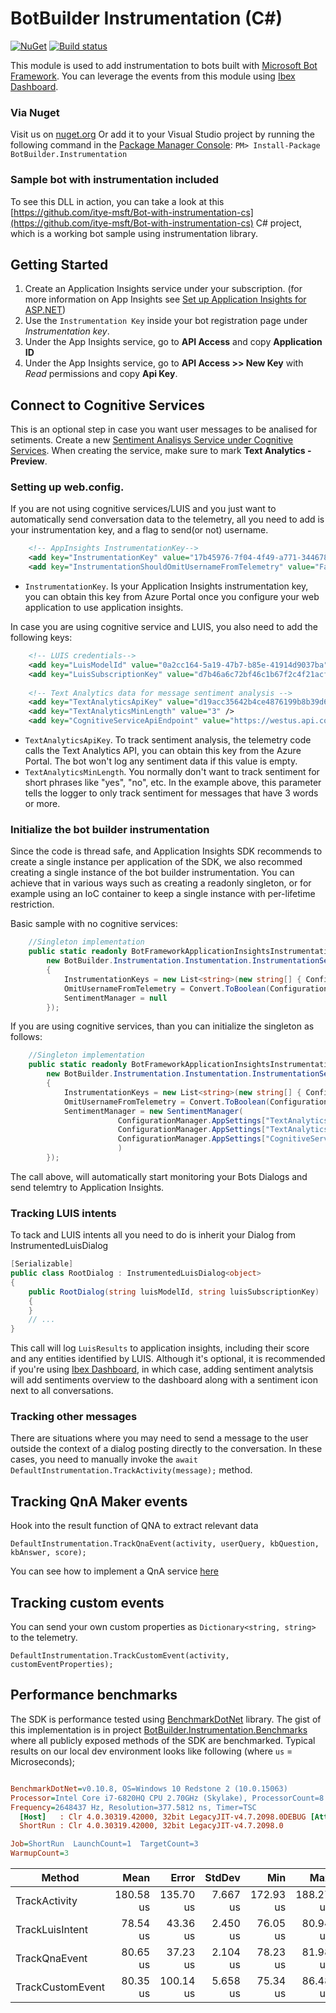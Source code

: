 # BotBuilder Instrumentation (C#)

[![NuGet](https://img.shields.io/nuget/v/BotBuilder.Instrumentation.svg)](https://www.nuget.org/packages/BotBuilder.Instrumentation) [![Build status](https://ci.appveyor.com/api/projects/status/dguorsl5dwrygt2k/branch/master?svg=true)](https://ci.appveyor.com/project/syedhassaanahmed/botbuilder-instrumentation-cs/branch/master)

This module is used to add instrumentation to bots built with [Microsoft Bot Framework](https://dev.botframework.com/). 
You can leverage the events from this module using [Ibex Dashboard](https://github.com/CatalystCode/ibex-dashboard).

### Via Nuget
Visit us on [nuget.org](https://www.nuget.org/packages/BotBuilder.Instrumentation/)
Or add it to your Visual Studio project by running the following command in the [Package Manager Console](https://docs.nuget.org/docs/start-here/using-the-package-manager-console): 
`PM> Install-Package BotBuilder.Instrumentation`

### Sample bot with instrumentation included
To see this DLL in action, you can take a look at this [https://github.com/itye-msft/Bot-with-instrumentation-cs](https://github.com/itye-msft/Bot-with-instrumentation-cs) C# project, which is a working bot sample using instrumentation library.

## Getting Started

1. Create an Application Insights service under your subscription. (for more information on App Insights see [Set up Application Insights for ASP.NET](https://docs.microsoft.com/en-us/azure/application-insights/app-insights-asp-net))
2. Use the `Instrumentation Key` inside your bot registration page under _Instrumentation key_.
3. Under the App Insights service, go to **API Access** and copy **Application ID**
4. Under the App Insights service, go to **API Access >> New Key** with _Read_ permissions and copy **Api Key**.

## Connect to Cognitive Services
This is an optional step in case you want user messages to be analised for setiments.
Create a new [Sentiment Analisys Service under Cognitive Services](https://www.microsoft.com/cognitive-services/en-us/text-analytics-api).
When creating the service, make sure to mark **Text Analytics - Preview**.

### Setting up web.config.
If you are not using cognitive services/LUIS and you just want to automatically send conversation data to the telemetry, all you need to add is your instrumentation key, and a flag to send(or not) username.
```xml
    <!-- AppInsights InstrumentationKey-->
    <add key="InstrumentationKey" value="17b45976-7f04-4f49-a771-3446788959e0" />
    <add key="InstrumentationShouldOmitUsernameFromTelemetry" value="False"/>
```
* `InstrumentationKey`. Is your Application Insights instrumentation key, you can obtain this key from Azure Portal once you configure your web application to use application insights.

In case you are using cognitive service and LUIS, you also need to add the following keys:
```xml
    <!-- LUIS credentials-->
    <add key="LuisModelId" value="0a2cc164-5a19-47b7-b85e-41914d9037ba" />
    <add key="LuisSubscriptionKey" value="d7b46a6c72bf46c1b67f2c4f21acf960" />
    
    <!-- Text Analytics data for message sentiment analysis -->
    <add key="TextAnalyticsApiKey" value="d19acc35642b4ce4876199b8b39d6ba3" />
    <add key="TextAnalyticsMinLength" value="3" />
    <add key="CognitiveServiceApiEndpoint" value="https://westus.api.cognitive.microsoft.com/"/>
```
* `TextAnalyticsApiKey`. To track sentiment analysis, the telemetry code calls the Text Analytics API, you can obtain this key from the Azure Portal. The bot won't log any sentiment data if this value is empty.
* `TextAnalyticsMinLength`. You normally don't want to track sentiment for short phrases like "yes", "no", etc. In the example above, this parameter tells the logger to only track sentiment for messages that have 3 words or more. 

### Initialize the bot builder instrumentation
Since the code is thread safe, and Application Insights SDK recommends to create a single instance per application of the SDK,
we also recommed creating a single instance of the bot builder instrumentation.
You can achieve that in various ways such as creating a readonly singleton,
or for example using an IoC container to keep a single instance with per-lifetime restriction.

Basic sample with no cognitive services:
```cs
	//Singleton implementation 
    public static readonly BotFrameworkApplicationInsightsInstrumentation DefaultInstrumentation = new BotFrameworkApplicationInsightsInstrumentation(
        new BotBuilder.Instrumentation.Instumentation.InstrumentationSettings
        {
            InstrumentationKeys = new List<string>(new string[] { ConfigurationManager.AppSettings["InstrumentationKey"] }),
            OmitUsernameFromTelemetry = Convert.ToBoolean(ConfigurationManager.AppSettings["InstrumentationShouldOmitUsernameFromTelemetry"]),
            SentimentManager = null
        });
```
If you are using cognitive services, than you can initialize the singleton as follows:
```cs
	//Singleton implementation 
    public static readonly BotFrameworkApplicationInsightsInstrumentation DefaultInstrumentation = new BotFrameworkApplicationInsightsInstrumentation(
        new BotBuilder.Instrumentation.Instumentation.InstrumentationSettings
        {
            InstrumentationKeys = new List<string>(new string[] { ConfigurationManager.AppSettings["InstrumentationKey"] }),
            OmitUsernameFromTelemetry = Convert.ToBoolean(ConfigurationManager.AppSettings["InstrumentationShouldOmitUsernameFromTelemetry"]),
            SentimentManager = new SentimentManager(
                        ConfigurationManager.AppSettings["TextAnalyticsApiKey"],
                        ConfigurationManager.AppSettings["TextAnalyticsMinLength"],
                        ConfigurationManager.AppSettings["CognitiveServiceApiEndpoint"]
                        )
        });
```
The call above, will automatically start monitoring your Bots Dialogs and send telemtry to Application Insights.

### Tracking LUIS intents
To tack and LUIS intents all you need to do is inherit your Dialog from InstrumentedLuisDialog
```cs
[Serializable]
public class RootDialog : InstrumentedLuisDialog<object>
{
    public RootDialog(string luisModelId, string luisSubscriptionKey) : base(luisModelId, luisSubscriptionKey)
    {
    }
	// ...
}
```
This call will log `LuisResults` to application insights, including their score and any entities identified by LUIS. 
Although it's optional, it is recommended if you're using [Ibex Dashboard](https://github.com/CatalystCode/ibex-dashboard), in which case, adding sentiment analytsis will add sentiments overview to the dashboard along with a sentiment icon next to all conversations.

### Tracking other messages
There are situations where you may need to send a message to the user outside the context of a dialog posting directly to the conversation. 
In these cases, you  need to manually invoke the `await DefaultInstrumentation.TrackActivity(message);` method.  

## Tracking QnA Maker events
Hook into the result function of QNA to extract relevant data
```
DefaultInstrumentation.TrackQnaEvent(activity, userQuery, kbQuestion, kbAnswer, score);
```
You can see how to implement a QnA service [here](https://github.com/Microsoft/BotBuilder-CognitiveServices/tree/master/CSharp/Samples/QnAMaker/QnABotWithOverrides)


## Tracking custom events
You can send your own custom properties as `Dictionary<string, string>` to the telemetry.
```
DefaultInstrumentation.TrackCustomEvent(activity, customEventProperties);
```
## Performance benchmarks
The SDK is performance tested using [BenchmarkDotNet](http://benchmarkdotnet.org/Overview.htm) library. The gist of this implementation is in project [BotBuilder.Instrumentation.Benchmarks](https://github.com/CatalystCode/botbuilder-instrumentation-cs/tree/master/BotBuilder.Instrumentation.Benchmarks) where all publicly exposed methods of the SDK are benchmarked. Typical results on our local dev environment looks like following (where `us` = Microseconds);

``` ini

BenchmarkDotNet=v0.10.8, OS=Windows 10 Redstone 2 (10.0.15063)
Processor=Intel Core i7-6820HQ CPU 2.70GHz (Skylake), ProcessorCount=8
Frequency=2648437 Hz, Resolution=377.5812 ns, Timer=TSC
  [Host]   : Clr 4.0.30319.42000, 32bit LegacyJIT-v4.7.2098.0DEBUG [AttachedDebugger]
  ShortRun : Clr 4.0.30319.42000, 32bit LegacyJIT-v4.7.2098.0

Job=ShortRun  LaunchCount=1  TargetCount=3  
WarmupCount=3  

```
 |           Method |      Mean |     Error |   StdDev |       Min |       Max |
 |----------------- |----------:|----------:|---------:|----------:|----------:|
 |    TrackActivity | 180.58 us | 135.70 us | 7.667 us | 172.93 us | 188.27 us |
 |  TrackLuisIntent |  78.54 us |  43.36 us | 2.450 us |  76.05 us |  80.94 us |
 |    TrackQnaEvent |  80.65 us |  37.23 us | 2.104 us |  78.23 us |  81.98 us |
 | TrackCustomEvent |  80.35 us | 100.14 us | 5.658 us |  75.34 us |  86.48 us |
